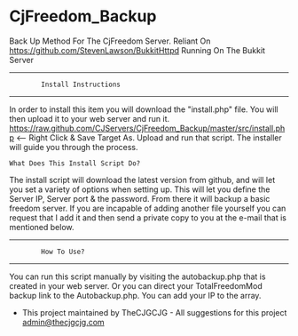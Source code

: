 CjFreedom_Backup
================

Back Up Method For The CjFreedom Server. Reliant On https://github.com/StevenLawson/BukkitHttpd Running On The Bukkit Server

-------------------------------------------------------------------- 
			Install Instructions
-------------------------------------------------------------------- 

In order to install this item you will download the "install.php" file. You will then upload it to your web server and run it.
https://raw.github.com/CJServers/CjFreedom_Backup/master/src/install.php <-- Right Click & Save Target As. Upload and run that script. The installer will guide you through the process.

	What Does This Install Script Do?

The install script will download the latest version from github, and will let you set a variety of options when setting up. This will let you define the Server IP, Server port & the password. From there it will backup a basic freedom server.
If you are incapable of adding another file yourself you can request that I add it and then send a private copy to you at the e-mail that is mentioned below.

-------------------------------------------------------------------- 
			How To Use?
-------------------------------------------------------------------- 
You can run this script manually by visiting the autobackup.php that is created in your web server. Or you can direct your TotalFreedomMod backup link to the Autobackup.php. You can add your IP to the array.



* This project maintained by TheCJGCJG - All suggestions for this project <a href="mailto:admin@thecjgcjg.com">admin@thecjgcjg.com</a>
